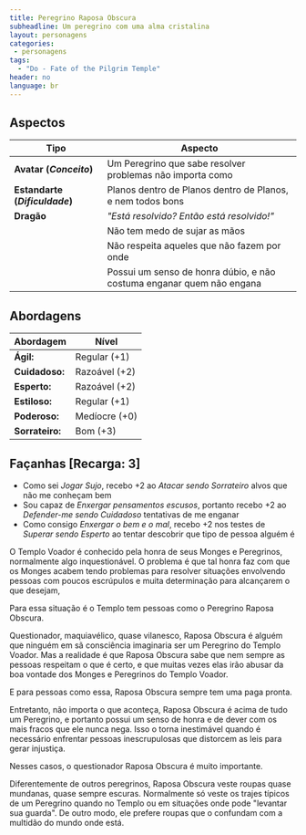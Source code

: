 ```yaml
---
title: Peregrino Raposa Obscura
subheadline: Um peregrino com uma alma cristalina
layout: personagens
categories:
 - personagens
tags:
  - "Do - Fate of the Pilgrim Temple"
header: no
language: br
---
```



## Aspectos

| **Tipo** | **Aspecto** |
|----------|-------------|
| **Avatar (_Conceito_)** | Um Peregrino que sabe resolver problemas não importa como |
| **Estandarte (_Dificuldade_)** | Planos dentro de Planos dentro de Planos, e nem todos bons |
| **Dragão** | _"Está resolvido? Então está resolvido!"_ |
| | Não tem medo de sujar as mãos |
| | Não respeita aqueles que não fazem por onde |
| | Possui um senso de honra dúbio, e não costuma enganar quem não engana |

## Abordagens 

| **Abordagem**   | **Nível** |
|-----------------|-----------|
| **Ágil:**       | Regular (+1) |
| **Cuidadoso:**  | Razoável (+2) |
| **Esperto:**    | Razoável (+2) |
| **Estiloso:**   | Regular (+1) |
| **Poderoso:**   | Medíocre (+0) |
| **Sorrateiro:** | Bom (+3) |

## Façanhas [Recarga: 3]

+ Como sei _Jogar Sujo_, recebo +2 ao _Atacar sendo Sorrateiro_ alvos que não me conheçam bem
+ Sou capaz de _Enxergar pensamentos escusos_, portanto recebo +2 ao _Defender-me sendo Cuidadoso_ tentativas de me enganar
+ Como consigo _Enxergar o bem e o mal_, recebo +2 nos testes de _Superar sendo Esperto_ ao tentar descobrir que tipo de pessoa alguém é

O Templo Voador é conhecido pela honra de seus Monges e Peregrinos, normalmente algo inquestionável. O problema é que tal honra faz com que os Monges acabem tendo problemas para resolver situações envolvendo pessoas com poucos escrúpulos e muita determinação para alcançarem o que desejam,

Para essa situação é o Templo tem pessoas como o Peregrino Raposa Obscura.

Questionador, maquiavélico, quase vilanesco, Raposa Obscura é alguém que ninguém em sã consciência imaginaria ser um Peregrino do Templo Voador. Mas a realidade é que Raposa Obscura sabe que nem sempre as pessoas respeitam o que é certo, e que muitas vezes elas irão abusar da boa vontade dos Monges e Peregrinos do Templo Voador.

E para pessoas como essa, Raposa Obscura sempre tem uma paga pronta.

Entretanto, não importa o que aconteça, Raposa Obscura é acima de tudo um Peregrino, e portanto possui um senso de honra e de dever com os mais fracos que ele nunca nega. Isso o torna inestimável quando é necessário enfrentar pessoas inescrupulosas que distorcem as leis para gerar injustiça.

Nesses casos, o questionador Raposa Obscura é muito importante.

Diferentemente de outros peregrinos, Raposa Obscura veste roupas quase mundanas, quase sempre escuras. Normalmente só veste os trajes típicos de um Peregrino quando no Templo ou em situações onde pode "levantar sua guarda". De outro modo, ele prefere roupas que o confundam com a multidão do mundo onde está.
